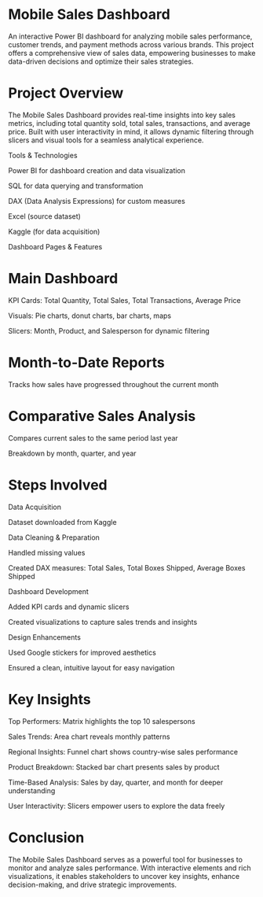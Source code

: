 # Mobile Sales Dashboard

An interactive Power BI dashboard for analyzing mobile sales performance, customer trends, and payment methods across various brands. This project offers a comprehensive view of sales data, empowering businesses to make data-driven decisions and optimize their sales strategies.

# Project Overview

The Mobile Sales Dashboard provides real-time insights into key sales metrics, including total quantity sold, total sales, transactions, and average price. Built with user interactivity in mind, it allows dynamic filtering through slicers and visual tools for a seamless analytical experience.

Tools & Technologies

Power BI for dashboard creation and data visualization

SQL for data querying and transformation

DAX (Data Analysis Expressions) for custom measures

Excel (source dataset)

Kaggle (for data acquisition)

Dashboard Pages & Features

# Main Dashboard
KPI Cards: Total Quantity, Total Sales, Total Transactions, Average Price

Visuals: Pie charts, donut charts, bar charts, maps

Slicers: Month, Product, and Salesperson for dynamic filtering

# Month-to-Date Reports

Tracks how sales have progressed throughout the current month

 # Comparative Sales Analysis

Compares current sales to the same period last year

Breakdown by month, quarter, and year

 # Steps Involved
Data Acquisition

Dataset downloaded from Kaggle

Data Cleaning & Preparation

Handled missing values

Created DAX measures: Total Sales, Total Boxes Shipped, Average Boxes Shipped

Dashboard Development

Added KPI cards and dynamic slicers

Created visualizations to capture sales trends and insights

Design Enhancements

Used Google stickers for improved aesthetics

Ensured a clean, intuitive layout for easy navigation

# Key Insights
Top Performers: Matrix highlights the top 10 salespersons

Sales Trends: Area chart reveals monthly patterns

Regional Insights: Funnel chart shows country-wise sales performance

Product Breakdown: Stacked bar chart presents sales by product

Time-Based Analysis: Sales by day, quarter, and month for deeper understanding

User Interactivity: Slicers empower users to explore the data freely

# Conclusion
The Mobile Sales Dashboard serves as a powerful tool for businesses to monitor and analyze sales performance. With interactive elements and rich visualizations, it enables stakeholders to uncover key insights, enhance decision-making, and drive strategic improvements.

